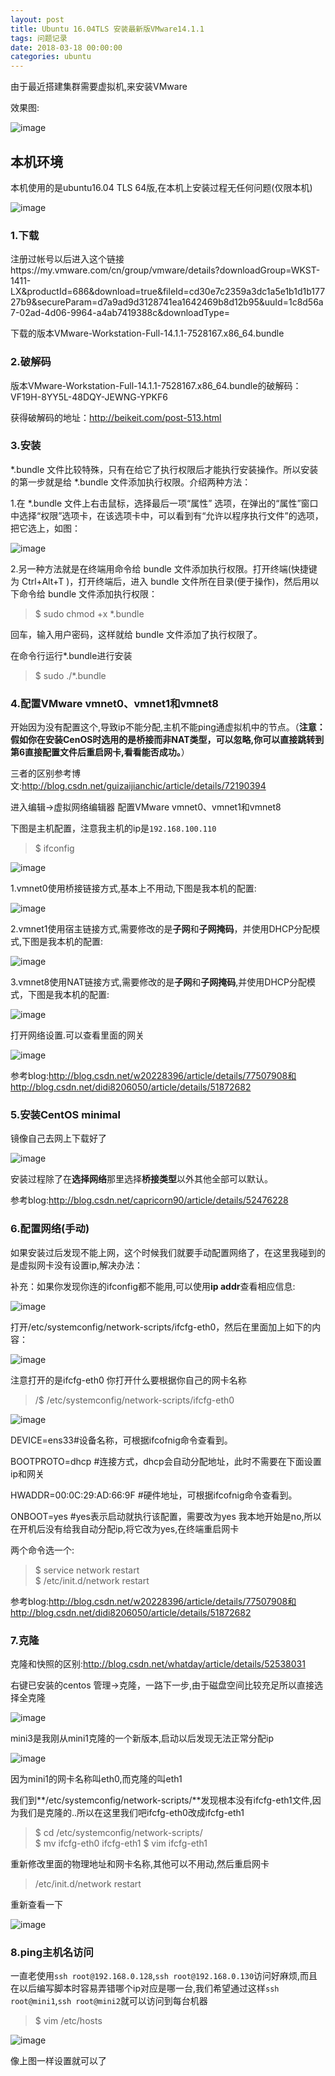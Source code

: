 ```yaml
---
layout: post
title: Ubuntu 16.04TLS 安装最新版VMware14.1.1
tags: 问题记录
date: 2018-03-18 00:00:00
categories: ubuntu
---
```


由于最近搭建集群需要虚拟机,来安装VMware

效果图:

![image](http://ww1.sinaimg.cn/large/0066vfZIgy1fpgu6bbqa4j30xc0mbgrs.jpg)

## 本机环境

本机使用的是ubuntu16.04 TLS 64版,在本机上安装过程无任何问题(仅限本机)

![image](http://ww1.sinaimg.cn/large/0066vfZIgy1fpgvn41tp7j30q30tq4qp.jpg)

### 1.下载

注册过帐号以后进入这个链接https://my.vmware.com/cn/group/vmware/details?downloadGroup=WKST-1411-LX&productId=686&download=true&fileId=cd30e7c2359a3dc1a5e1b1d1b17727b9&secureParam=d7a9ad9d3128741ea1642469b8d12b95&uuId=1c8d56a7-02ad-4d06-9964-a4ab7419388c&downloadType=

下载的版本VMware-Workstation-Full-14.1.1-7528167.x86_64.bundle

### 2.破解码

版本VMware-Workstation-Full-14.1.1-7528167.x86_64.bundle的破解码：VF19H-8YY5L-48DQY-JEWNG-YPKF6

获得破解码的地址：http://beikeit.com/post-513.html

### 3.安装

*.bundle 文件比较特殊，只有在给它了执行权限后才能执行安装操作。所以安装的第一步就是给 *.bundle 文件添加执行权限。介绍两种方法：

1.在 *.bundle 文件上右击鼠标，选择最后一项“属性” 选项，在弹出的“属性”窗口中选择“权限”选项卡，在该选项卡中，可以看到有“允许以程序执行文件”的选项，把它选上，如图：

![image](http://ww1.sinaimg.cn/large/0066vfZIgy1fpgubt3m2oj30ps0q376x.jpg)

2.另一种方法就是在终端用命令给 bundle 文件添加执行权限。打开终端(快捷键为 Ctrl+Alt+T )，打开终端后，进入 bundle 文件所在目录(便于操作)，然后用以下命令给 bundle 文件添加执行权限：

> $ sudo chmod +x *.bundle

回车，输入用户密码，这样就给 bundle 文件添加了执行权限了。

在命令行运行*.bundle进行安装

> $ sudo ./*.bundle

### 4.配置VMware vmnet0、vmnet1和vmnet8

开始因为没有配置这个,导致ip不能分配,主机不能ping通虚拟机中的节点。（**注意：假如你在安装CenOS时选用的是桥接而非NAT类型，可以忽略,你可以直接跳转到第6直接配置文件后重启网卡,看看能否成功。**）

三者的区别参考博文:http://blog.csdn.net/guizaijianchic/article/details/72190394

进入编辑->虚拟网络编辑器 配置VMware vmnet0、vmnet1和vmnet8

下图是主机配置，注意我主机的ip是`192.168.100.110`

> $ ifconfig

![image](http://ww1.sinaimg.cn/large/0066vfZIgy1fpgus2pw0cj30ia0nnk33.jpg)

1.vmnet0使用桥接链接方式,基本上不用动,下图是我本机的配置:

![image](http://ww1.sinaimg.cn/large/0066vfZIgy1fpgunedheoj30tq0kl0vb.jpg)

2.vmnet1使用宿主链接方式,需要修改的是**子网**和**子网掩码**，并使用DHCP分配模式,下图是我本机的配置:

![image](http://ww1.sinaimg.cn/large/0066vfZIgy1fpgupqev7aj30h80go0u3.jpg)

3.vmnet8使用NAT链接方式,需要修改的是**子网**和**子网掩码**,并使用DHCP分配模式，下图是我本机的配置:

![image](http://ww1.sinaimg.cn/large/0066vfZIgy1fpgutoyr3uj30h70goabe.jpg)

打开网络设置.可以查看里面的网关

![image](http://ww1.sinaimg.cn/large/0066vfZIgy1fpguub5921j30h70hswg2.jpg)

参考blog:http://blog.csdn.net/w20228396/article/details/77507908和http://blog.csdn.net/didi8206050/article/details/51872682

### 5.安装CentOS minimal

镜像自己去网上下载好了

![image](http://ww1.sinaimg.cn/large/0066vfZIgy1fpgugjttt8j30pu0he0uf.jpg)

安装过程除了在**选择网络**那里选择**桥接类型**以外其他全部可以默认。

参考blog:http://blog.csdn.net/capricorn90/article/details/52476228

### 6.配置网络(手动)

如果安装过后发现不能上网，这个时候我们就要手动配置网络了，在这里我碰到的是虚拟网卡没有设置ip,解决办法：

补充：如果你发现你连的ifconfig都不能用,可以使用**ip addr**查看相应信息:

![image](http://ww1.sinaimg.cn/large/0066vfZIgy1fpgv8b9tbuj30py0e4wfp.jpg)

打开/etc/systemconfig/network-scripts/ifcfg-eth0，然后在里面加上如下的内容：

![image](http://ww1.sinaimg.cn/large/0066vfZIgy1fpgv9zyjn4j30q10gxwfv.jpg)

注意打开的是ifcfg-eth0 你打开什么要根据你自己的网卡名称

> /$ /etc/systemconfig/network-scripts/ifcfg-eth0

![image](http://ww1.sinaimg.cn/large/0066vfZIgy1fpgvbrh01mj30px0e03zh.jpg)

DEVICE=ens33#设备名称，可根据ifcofnig命令查看到。

BOOTPROTO=dhcp  #连接方式，dhcp会自动分配地址，此时不需要在下面设置ip和网关

HWADDR=00:0C:29:AD:66:9F  #硬件地址，可根据ifcofnig命令查看到。

ONBOOT=yes  #yes表示启动就执行该配置，需要改为yes 我本地开始是no,所以在开机后没有给我自动分配ip,将它改为yes,在终端重启网卡

两个命令选一个:

> $ service network restart  
> $ /etc/init.d/network restart

参考blog:http://blog.csdn.net/w20228396/article/details/77507908和http://blog.csdn.net/didi8206050/article/details/51872682

### 7.克隆

克隆和快照的区别:http://blog.csdn.net/whatday/article/details/52538031

右键已安装的centos 管理->克隆，一路下一步,由于磁盘空间比较充足所以直接选择全克隆

![image](http://ww1.sinaimg.cn/large/0066vfZIgy1fph4om2cbaj30qr0lc78x.jpg)

mini3是我刚从mini1克隆的一个新版本,启动以后发现无法正常分配ip

![image](http://ww1.sinaimg.cn/large/0066vfZIgy1fph4rnjex9j30q50kkdhd.jpg)

因为mini1的网卡名称叫eth0,而克隆的叫eth1

我们到**/etc/systemconfig/network-scripts/**发现根本没有ifcfg-eth1文件,因为我们是克隆的..所以在这里我们吧ifcfg-eth0改成ifcfg-eth1

> $ cd /etc/systemconfig/network-scripts/  
> $ mv ifcfg-eth0 ifcfg-eth1
> $ vim ifcfg-eth1

重新修改里面的物理地址和网卡名称,其他可以不用动,然后重启网卡

> /etc/init.d/network restart

重新查看一下

![image](http://ww1.sinaimg.cn/large/0066vfZIgy1fph4yry5ztj30q30kk405.jpg)

### 8.ping主机名访问

一直老使用`ssh root@192.168.0.128`,`ssh root@192.168.0.130`访问好麻烦,而且在以后编写脚本时容易弄错哪个ip对应是哪一台,我们希望通过这样`ssh root@mini1`,`ssh root@mini2`就可以访问到每台机器

> $ vim /etc/hosts

![image](http://ww1.sinaimg.cn/large/0066vfZIgy1fph540ybxbj30qo0fv78k.jpg)

像上图一样设置就可以了





